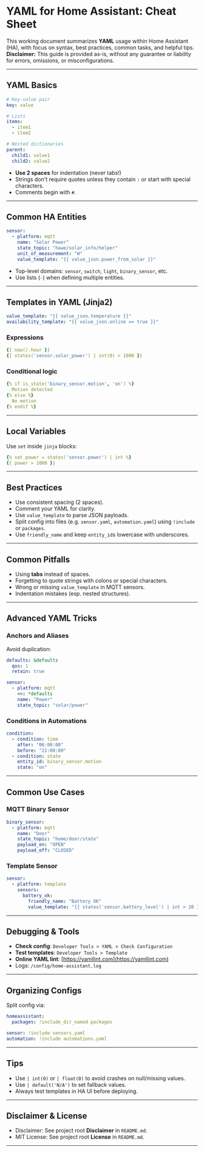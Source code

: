 # YAML for Home Assistant: Cheat Sheet

This working document summarizes **YAML** usage within Home Assistant (HA), with focus on syntax, best practices, common tasks, and helpful tips.
**Disclaimer:** This guide is provided as-is, without any guarantee or liability for errors, omissions, or misconfigurations.

---

## YAML Basics

```yaml
# Key-value pair
key: value

# Lists
items:
  - item1
  - item2

# Nested dictionaries
parent:
  child1: value1
  child2: value2
```

- **Use 2 spaces** for indentation (never tabs!)
- Strings don't require quotes unless they contain `:` or start with special characters.
- Comments begin with `#`.

---

## Common HA Entities

```yaml
sensor:
  - platform: mqtt
    name: "Solar Power"
    state_topic: "hawe/solar_info/helper"
    unit_of_measurement: "W"
    value_template: "{{ value_json.power_from_solar }}"
```

- Top-level domains: `sensor`, `switch`, `light`, `binary_sensor`, etc.
- Use lists (`-`) when defining multiple entities.

---

## Templates in YAML (Jinja2)

```yaml
value_template: "{{ value_json.temperature }}"
availability_template: "{{ value_json.online == true }}"
```

### Expressions
```yaml
{{ now().hour }}
{{ states('sensor.solar_power') | int(0) > 1000 }}
```

### Conditional logic
```yaml
{% if is_state('binary_sensor.motion', 'on') %}
  Motion detected
{% else %}
  No motion
{% endif %}
```

---

## Local Variables

Use `set` inside `jinja` blocks:
```yaml
{% set power = states('sensor.power') | int %}
{{ power > 1000 }}
```

---

## Best Practices

- Use consistent spacing (2 spaces).
- Comment your YAML for clarity.
- Use `value_template` to parse JSON payloads.
- Split config into files (e.g. `sensor.yaml`, `automation.yaml`) using `!include` or `packages`.
- Use `friendly_name` and keep `entity_id`s lowercase with underscores.

---

## Common Pitfalls

- Using **tabs** instead of spaces.
- Forgetting to quote strings with colons or special characters.
- Wrong or missing `value_template` in MQTT sensors.
- Indentation mistakes (esp. nested structures).

---

## Advanced YAML Tricks

### Anchors and Aliases
Avoid duplication:
```yaml
defaults: &defaults
  qos: 1
  retain: true

sensor:
  - platform: mqtt
    <<: *defaults
    name: "Power"
    state_topic: "solar/power"
```

### Conditions in Automations
```yaml
condition:
  - condition: time
    after: "06:00:00"
    before: "22:00:00"
  - condition: state
    entity_id: binary_sensor.motion
    state: "on"
```

---

## Common Use Cases

### MQTT Binary Sensor
```yaml
binary_sensor:
  - platform: mqtt
    name: "Door"
    state_topic: "home/door/state"
    payload_on: "OPEN"
    payload_off: "CLOSED"
```

### Template Sensor
```yaml
sensor:
  - platform: template
    sensors:
      battery_ok:
        friendly_name: "Battery OK"
        value_template: "{{ states('sensor.battery_level') | int > 20 }}"
```

---

## Debugging & Tools

- **Check config**: `Developer Tools > YAML > Check Configuration`
- **Test templates**: `Developer Tools > Template`
- **Online YAML lint**: [https://yamllint.com](https://yamllint.com)
- Logs: `/config/home-assistant.log`

---

## Organizing Configs

Split config via:
```yaml
homeassistant:
  packages: !include_dir_named packages

sensor: !include sensors.yaml
automation: !include automations.yaml
```

---

## Tips

- Use `| int(0)` or `| float(0)` to avoid crashes on null/missing values.
- Use `| default('N/A')` to set fallback values.
- Always test templates in HA UI before deploying.

---

## Disclaimer & License

- Disclaimer: See project root **Disclaimer** in `README.md`.
- MIT License: See project root **License** in `README.md`.

---
